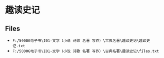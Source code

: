 # 趣读史记

## Files

- `F:/5000G电子书\I01-文学（小说 诗歌 名著 写作）\古典名著\趣读史记\趣读史记.txt`
- `F:/5000G电子书\I01-文学（小说 诗歌 名著 写作）\古典名著\趣读史记\files.txt`
